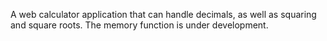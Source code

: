 A web calculator application that can handle decimals, as well as squaring and square roots. The memory function is under development.

